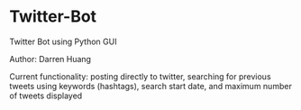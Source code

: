 # Twitter-Bot
Twitter Bot using Python GUI

Author: Darren Huang

Current functionality: posting directly to twitter, searching for previous tweets
using keywords (hashtags), search start date, and maximum number of tweets displayed
